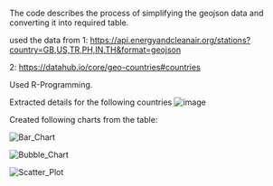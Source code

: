 The code describes the process of simplifying the geojson data and converting it into required table.

used the data from 
1: https://api.energyandcleanair.org/stations?country=GB,US,TR,PH,IN,TH&format=geojson

2: https://datahub.io/core/geo-countries#countries

Used R-Programming.

Extracted details for the following countries
![image](https://github.com/user-attachments/assets/aa173dd5-b804-4490-adc5-1ee56ef592da)



Created following charts from the table:

![Bar_Chart](https://github.com/user-attachments/assets/e360fca1-8c4a-48fe-9cba-ff6f674aceb1)

![Bubble_Chart](https://github.com/user-attachments/assets/474f6c98-a2cf-4ad1-81be-6260cfdfecba)

![Scatter_Plot](https://github.com/user-attachments/assets/ad667cfb-c0c3-47db-883a-d1c9dec4fac4)


